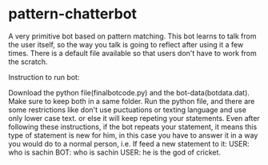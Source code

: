 # pattern-chatterbot
A very primitive bot based on pattern matching.
This bot learns to talk from the user itself, so the way you talk is going to reflect after using it a few times. There is a default file available so that users don't have to work from the scratch.

Instruction to run bot:

Download the python file(finalbotcode.py) and the bot-data(botdata.dat). Make sure to keep both in a same folder.
Run the python file, and there are some restrictions like don't use puctuations or texting language and use only lower case text. or else it will keep repeting your statements.
Even after following these instructions, if the bot repeats your statement, it means this type of statement is new for him, in this case you have to answer it in a way you would do to a normal person, i.e. If feed a new statement to it:
USER: who is sachin
BOT: who is sachin
USER: he is the god of cricket.
